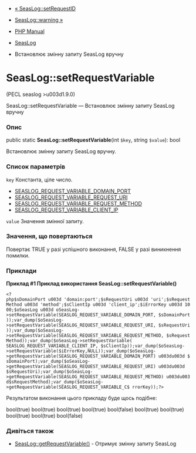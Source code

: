 - [« SeasLog::setRequestID](seaslog.setrequestid.md)
- [SeasLog::warning »](seaslog.warning.md)

- [PHP Manual](index.md)
- [SeasLog](class.seaslog.md)
- Встановлює змінну запиту SeasLog вручну

# SeasLog::setRequestVariable

(PECL seaslog \>u003d1.9.0)

SeasLog::setRequestVariable — Встановлює змінну запиту SeasLog
вручну

### Опис

public static **SeasLog::setRequestVariable**(int `$key`, string
`$value`): bool

Встановлює змінну запиту SeasLog вручну.

### Список параметрів

`key`
Константа, ціле число.

- [SEASLOG_REQUEST_VARIABLE_DOMAIN_PORT](seaslog.constants.md#constant.seaslog-request-variable-domain-port)
- [SEASLOG_REQUEST_VARIABLE_REQUEST_URI](seaslog.constants.md#constant.seaslog-request-variable-request-uri)
- [SEASLOG_REQUEST_VARIABLE_REQUEST_METHOD](seaslog.constants.md#constant.seaslog-request-variable-request-method)
- [SEASLOG_REQUEST_VARIABLE_CLIENT_IP](seaslog.constants.md#constant.seaslog-request-variable-client-ip)

`value`
Значення змінної запиту.

### Значення, що повертаються

Повертає TRUE у разі успішного виконання, FALSE у разі
виникнення помилки.

### Приклади

**Приклад #1 Приклад використання **SeasLog::setRequestVariable()****

` <?php$sDomainPort u003d 'domain:port';$sRequestUri u003d 'uri';$sRequestMethod u003d 'method';$sClientIp u003d 'client_ip';$iErrorKey u003d 1000;$oSeasLog u003d oSeasLog->setRequestVariable(SEASLOG_REQUEST_VARIABLE_DOMAIN_PORT, $sDomainPort));var_dump($oSeasLog->setRequestVariable(SEASLOG_REQUEST_VARIABLE_REQUEST_URI, $sRequestUri));var_dump($oSeasLog->setRequestVariable(SEASLOG_REQUEST_VARIABLE_REQUEST_METHOD, $sRequestMethod));var_dump($oSeasLog->setRequestVariable( SEASLOG_REQUEST_VARIABLE_CLIENT_IP, $sClientIp));var_dump($oSeasLog->setRequestVariable($iErrorKey,NULL));var_dump($oSeasLog->getRequestVariable(SEASLOG_REQUEST_VARIABLE_DOMAIN_PORT) u003du003d $sDomainPort);var_dump($oSeasLog->getRequestVariable(SEASLOG_REQUEST_VARIABLE_REQUEST_URI) u003du003d $sRequestUri);var_dump($oSeasLog->getRequestVariable(SEASLOG_REQUEST_VARIABLE_REQUEST_METHOD) u003du003d$sRequestMethod);var_dump($oSeasLog->getRequestVariable(SEASLOG_REQUEST_VARIABLE_C$ rrorKey));?> `

Результатом виконання цього прикладу буде щось подібне:


bool(true)
bool(true)
bool(true)
bool(true)
bool(false)
bool(true)
bool(true)
bool(true)
bool(true)
bool(false)

### Дивіться також

- [SeasLog::getRequestVariable()](seaslog.getrequestvariable.md) -
Отримує змінну запиту SeasLog
